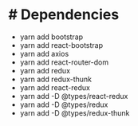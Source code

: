 # # Dependencies

- yarn add bootstrap
- yarn add react-bootstrap
- yarn add axios
- yarn add react-router-dom
- yarn add redux
- yarn add redux-thunk
- yarn add react-redux
- yarn add -D @types/react-redux
- yarn add -D @types/redux
- yarn add -D @types/redux-thunk
